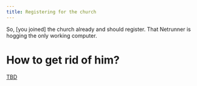 ```yaml
---
title: Registering for the church
---
```


So, [you joined] the church already and should register. That Netrunner is hogging the only working computer.

# How to get rid of him?
[TBD](tbd)

